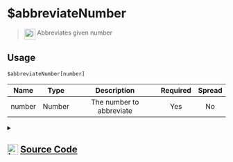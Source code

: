 # $abbreviateNumber
> <img align="top" src="https://upload.wikimedia.org/wikipedia/commons/thumb/e/e4/Infobox_info_icon.svg/160px-Infobox_info_icon.svg.png?20150409153300" alt="image" width="25" height="auto"> Abbreviates given number
## Usage
```
$abbreviateNumber[number]
```
| Name | Type | Description | Required | Spread
| :---: | :---: | :---: | :---: | :---: |
number | Number | The number to abbreviate | Yes | No
<details>
<summary>
    
## <img align="top" src="https://cdn4.iconfinder.com/data/icons/iconsimple-logotypes/512/github-512.png" alt="image" width="25" height="auto">  [Source Code](https://github.com/tryforge/ForgeScript-V2/blob/main/src/native/abbreviateNumber.ts)
    
</summary>
    
```ts
import { ArgType, NativeFunction, Return } from "../structures"

const Formatter = Intl.NumberFormat("en-US", {
    notation: "compact",
    maximumFractionDigits: 2,
})

export default new NativeFunction({
    name: "$abbreviateNumber",
    version: "1.0.0",
    description: "Abbreviates given number",
    unwrap: true,
    args: [
        {
            name: "number",
            description: "The number to abbreviate",
            rest: false,
            required: true,
            type: ArgType.Number,
        },
    ],
    brackets: true,
    execute(ctx, [n]) {
        return Return.success(Formatter.format(n))
    },
})

```
    
</details>